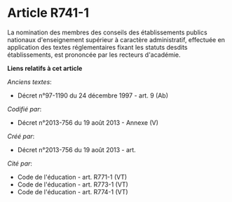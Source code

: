 # Article R741-1

La nomination des membres des conseils des établissements publics nationaux d'enseignement supérieur à caractère
administratif, effectuée en application des textes réglementaires fixant les statuts desdits établissements, est prononcée
par les recteurs d'académie.

**Liens relatifs à cet article**

_Anciens textes_:

  - Décret n°97-1190 du 24 décembre 1997 - art. 9 (Ab)

_Codifié par_:

  - Décret n°2013-756 du 19 août 2013 -  Annexe (V)

_Créé par_:

  - Décret n°2013-756 du 19 août 2013 - art.

_Cité par_:

  - Code de l'éducation - art. R771-1 (VT)
  - Code de l'éducation - art. R773-1 (VT)
  - Code de l'éducation - art. R774-1 (VT)
